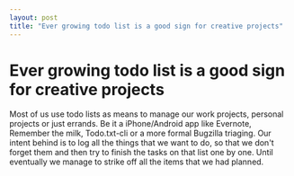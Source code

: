 ```yaml
---
layout: post
title: "Ever growing todo list is a good sign for creative projects"
---
```

Ever growing todo list is a good sign for creative projects
===
Most of us use todo lists as means to manage our work projects, personal projects or just errands. Be it a iPhone/Android app like Evernote, Remember the milk, Todo.txt-cli or a more formal Bugzilla triaging. Our intent behind is to log all the things that we want to do, so that we don't forget them and then try to finish the tasks on that list one by one. Until eventually we manage to strike off all the items that we had planned.
